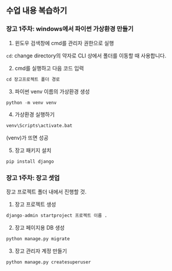 ## 수업 내용 복습하기

### 장고 1주차: windows에서 파이썬 가상환경 만들기

1. 윈도우 검색창에 cmd를 관리자 권한으로 실행

`cd`: change directory의 약자로 CLI 상에서 폴더를 이동할 때 사용합니다. 


2. cmd를 실행하고 다음 코드 입력

```python
cd 장고프로젝트 폴더 경로
```

3. 파이썬 venv 이름의 가상환경 생성

```python
python -m venv venv
```

4. 가상환경 실행하기

```python
venv\Scripts\activate.bat
```

(venv)가 뜨면 성공

5. 장고 패키지 설치

```python
pip install django
```

### 장고 1주차: 장고 셋업

장고 프로젝트 폴더 내에서 진행할 것.

1. 장고 프로젝트 생성

```python
django-admin startproject 프로젝트 이름 .
```

2. 장고 페이지용 DB 생성

```python
python manage.py migrate
```

3. 장고 관리자 계정 만들기

```python
python manage.py createsuperuser
```